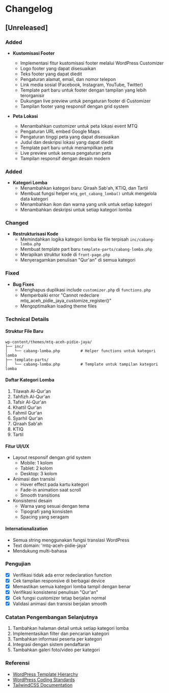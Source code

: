 # Changelog

## [Unreleased]

### Added
- **Kustomisasi Footer**
  - Implementasi fitur kustomisasi footer melalui WordPress Customizer
  - Logo footer yang dapat disesuaikan
  - Teks footer yang dapat diedit
  - Pengaturan alamat, email, dan nomor telepon
  - Link media sosial (Facebook, Instagram, YouTube, Twitter)
  - Template part baru untuk footer dengan tampilan yang lebih terorganisir
  - Dukungan live preview untuk pengaturan footer di Customizer
  - Tampilan footer yang responsif dengan grid system

- **Peta Lokasi**
  - Menambahkan customizer untuk peta lokasi event MTQ
  - Pengaturan URL embed Google Maps
  - Pengaturan tinggi peta yang dapat disesuaikan
  - Judul dan deskripsi lokasi yang dapat diedit
  - Template part baru untuk menampilkan peta
  - Live preview untuk semua pengaturan peta
  - Tampilan responsif dengan desain modern

### Added
- **Kategori Lomba**
  - Menambahkan kategori baru: Qiraah Sab'ah, KTIQ, dan Tartil
  - Membuat fungsi helper `mtq_get_cabang_lomba()` untuk mengelola data kategori
  - Menambahkan ikon dan warna yang unik untuk setiap kategori
  - Menambahkan deskripsi untuk setiap kategori lomba

### Changed
- **Restrukturisasi Kode**
  - Memindahkan logika kategori lomba ke file terpisah `inc/cabang-lomba.php`
  - Membuat template part baru `template-parts/cabang-lomba.php`
  - Merapikan struktur kode di `front-page.php`
  - Menyeragamkan penulisan "Qur'an" di semua kategori

### Fixed
- **Bug Fixes**
  - Menghapus duplikasi include `customizer.php` di `functions.php`
  - Memperbaiki error "Cannot redeclare mtq_aceh_pidie_jaya_customize_register()"
  - Mengoptimalkan loading theme files

### Technical Details

#### Struktur File Baru
```
wp-content/themes/mtq-aceh-pidie-jaya/
├── inc/
│   └── cabang-lomba.php         # Helper functions untuk kategori lomba
├── template-parts/
│   └── cabang-lomba.php         # Template untuk tampilan kategori lomba
```

#### Daftar Kategori Lomba
1. Tilawah Al-Qur'an
2. Tahfizh Al-Qur'an
3. Tafsir Al-Qur'an
4. Khattil Qur'an
5. Fahmil Qur'an
6. Syarhil Qur'an
7. Qiraah Sab'ah
8. KTIQ
9. Tartil

#### Fitur UI/UX
- Layout responsif dengan grid system
  - Mobile: 1 kolom
  - Tablet: 2 kolom
  - Desktop: 3 kolom
- Animasi dan transisi
  - Hover effect pada kartu kategori
  - Fade-in animation saat scroll
  - Smooth transitions
- Konsistensi desain
  - Warna yang sesuai dengan tema
  - Tipografi yang konsisten
  - Spacing yang seragam

#### Internationalization
- Semua string menggunakan fungsi translasi WordPress
- Text domain: 'mtq-aceh-pidie-jaya'
- Mendukung multi-bahasa

### Pengujian
- [x] Verifikasi tidak ada error redeclaration function
- [x] Cek tampilan responsive di berbagai device
- [x] Memastikan semua kategori lomba tampil dengan benar
- [x] Verifikasi konsistensi penulisan "Qur'an"
- [x] Cek fungsi customizer tetap berjalan normal
- [x] Validasi animasi dan transisi berjalan smooth

### Catatan Pengembangan Selanjutnya
1. Tambahkan halaman detail untuk setiap kategori lomba
2. Implementasikan filter dan pencarian kategori
3. Tambahkan informasi peserta per kategori
4. Integrasi dengan sistem pendaftaran
5. Tambahkan galeri foto/video per kategori

### Referensi
- [WordPress Template Hierarchy](https://developer.wordpress.org/themes/basics/template-hierarchy/)
- [WordPress Coding Standards](https://developer.wordpress.org/coding-standards/wordpress-coding-standards/)
- [TailwindCSS Documentation](https://tailwindcss.com/docs)
